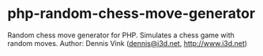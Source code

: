 php-random-chess-move-generator
===============================

Random chess move generator for PHP. Simulates a chess game with random moves.
Author: Dennis Vink (dennis@i3d.net, http://www.i3d.net)

